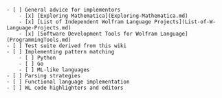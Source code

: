     - [ ] General advice for implementors
        - [x] [Exploring Mathematica](Exploring-Mathematica.md)
        - [x] [List of Independent Wolfram Language Projects](List-of-W-Language-Projects.md)
        - [x] [Software Development Tools for Wolfram Language](ProgrammingTools.md)
    - [ ] Test suite derived from this wiki
    - [ ] Implementing pattern matching
        - [ ] Python
        - [ ] Go
        - [ ] ML-like languages
    - [ ] Parsing strategies
    - [ ] Functional language implementation
    - [ ] WL code highlighters and editors
